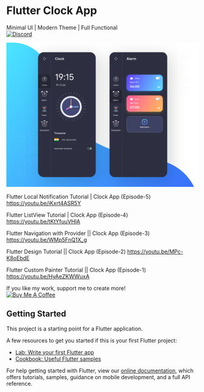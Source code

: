 # Flutter Clock App
Minimal UI | Modern Theme | Full Functional<br>
[![Discord](https://img.shields.io/discord/731616556622282814?logo=discord&logoColor=white)](https://discord.com/invite/nWFnTqP)

<p align="center">
  <img src="flutter_clock_app.png" alt="flutter alarm clock app" title="Screenshot">
</p>

Flutter Local Notification Tutorial | Clock App (Episode-5)
https://youtu.be/iKxrt4ASR5Y

Flutter ListView Tutorial | Clock App (Episode-4)
https://youtu.be/tKtYfuuVHlA

Flutter Navigation with Provider || Clock App (Episode-3)
https://youtu.be/WMp5FnQ1X_g

Flutter Design Tutorial || Clock App (Episode-2)
https://youtu.be/MPc-K8oEbdE

Flutter Custom Painter Tutorial || Clock App (Episode-1)
https://youtu.be/HyAeZKWWuxA

If you like my work, support me to create more!<br>
<a href="https://www.buymeacoffee.com/afzalali15" target="_blank"><img src="https://cdn.buymeacoffee.com/buttons/default-orange.png" alt="Buy Me A Coffee" style="height: 51px !important;width: 217px !important;" ></a>

## Getting Started

This project is a starting point for a Flutter application.

A few resources to get you started if this is your first Flutter project:

- [Lab: Write your first Flutter app](https://flutter.dev/docs/get-started/codelab)
- [Cookbook: Useful Flutter samples](https://flutter.dev/docs/cookbook)

For help getting started with Flutter, view our
[online documentation](https://flutter.dev/docs), which offers tutorials,
samples, guidance on mobile development, and a full API reference.
